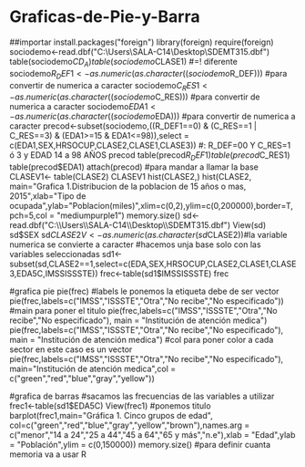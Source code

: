 # Graficas-de-Pie-y-Barra
##importar
install.packages("foreign")
library(foreign)
require(foreign)
sociodemo<-read.dbf("C:\\Users\\SALA-C14\\Desktop\\SDEMT315.dbf")
table(sociodemo$CD_A)
table(sociodemo$CLASE1)
#=! diferente 
sociodemo$R_DEF1<-as.numeric(as.character((sociodemo$R_DEF))) #para convertir de numerica a caracter
sociodemo$C_RES1<-as.numeric(as.character((sociodemo$C_RES))) #para convertir de numerica a caracter
sociodemo$EDA1<-as.numeric(as.character((sociodemo$EDA))) #para convertir de numerica a caracter
precod<-subset(sociodemo,((R_DEF1==0) & (C_RES==1 | C_RES==3) & (EDA1>=15 & EDA1<=98)),select = c(EDA1,SEX,HRSOCUP,CLASE2,CLASE1,CLASE3)) #: R_DEF=00 Y C_RES=1 ó 3 y EDAD 14 a 98 AÑOS
precod
table(precod$R_DEF1)
table(precod$C_RES1)
table(precod$EDA1)
attach(precod) #para mandar a llamar la base
CLASEV1<- table(CLASE2)
CLASEV1
hist(CLASE2,)
hist(CLASE2, main="Grafica 1.Distribucion de la poblacion de 15 años o mas, 2015",xlab="Tipo de ocupada",ylab="Poblacion(miles)",xlim=c(0,2),ylim=c(0,200000),border=T,pch=5,col = "mediumpurple1")
memory.size()
sd<-read.dbf("C:\\Users\\SALA-C14\\Desktop\\SDEMT315.dbf")
View(sd)
sd$SEX
sd$CLASE2V<-as.numeric(as.character(sd$CLASE2))#la variable numerica se convierte a caracter
#hacemos unja base solo con las variables seleccionadas
sd1<-subset(sd,CLASE2==1,select=c(EDA,SEX,HRSOCUP,CLASE2,CLASE1,CLASE3,EDA5C,IMSSISSSTE))
frec<-table(sd1$IMSSISSSTE)
frec

#grafica pie
pie(frec)
#labels le ponemos la etiqueta debe de ser vector
pie(frec,labels=c("IMSS","ISSSTE","Otra","No recibe","No especificado"))
#main para poner el titulo
pie(frec,labels=c("IMSS","ISSSTE","Otra","No recibe","No especificado"),
    main = "Institución de atención medica")
pie(frec,labels=c("IMSS","ISSSTE","Otra","No recibe","No especificado"),
    main = "Institución de atención medica")
#col para poner color a cada sector en este caso es un vector
pie(frec,labels=c("IMSS","ISSSTE","Otra","No recibe","No especificado"),
    main="Institución de atención medica",col = c("green","red","blue","gray","yellow"))

#grafica de barras
#sacamos las frecuencias de las variables a utilizar
frec1<-table(sd1$EDA5C)
View(frec1)
#ponemos titulo
barplot(frec1,main="Gráfica 1. Cinco grupos de edad", col=c("green","red","blue","gray","yellow","brown"),names.arg = c("menor","14 a 24","25 a 44","45 a 64","65 y más","n.e"),xlab = "Edad",ylab = "Población",ylim = c(0,150000))
memory.size() #para definir cuanta memoria va a usar R
